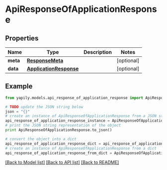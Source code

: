 # ApiResponseOfApplicationResponse


## Properties
Name | Type | Description | Notes
------------ | ------------- | ------------- | -------------
**meta** | [**ResponseMeta**](ResponseMeta.md) |  | [optional] 
**data** | [**ApplicationResponse**](ApplicationResponse.md) |  | [optional] 

## Example

```python
from yapily.models.api_response_of_application_response import ApiResponseOfApplicationResponse

# TODO update the JSON string below
json = "{}"
# create an instance of ApiResponseOfApplicationResponse from a JSON string
api_response_of_application_response_instance = ApiResponseOfApplicationResponse.from_json(json)
# print the JSON string representation of the object
print ApiResponseOfApplicationResponse.to_json()

# convert the object into a dict
api_response_of_application_response_dict = api_response_of_application_response_instance.to_dict()
# create an instance of ApiResponseOfApplicationResponse from a dict
api_response_of_application_response_from_dict = ApiResponseOfApplicationResponse.from_dict(api_response_of_application_response_dict)
```
[[Back to Model list]](../README.md#documentation-for-models) [[Back to API list]](../README.md#documentation-for-api-endpoints) [[Back to README]](../README.md)


